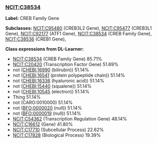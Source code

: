
### [NCIT:C38534](http://purl.obolibrary.org/obo/NCIT_C38534)
**Label:** CREB Family Gene

**Subclasses:** [NCIT:C95480](http://purl.obolibrary.org/obo/NCIT_C95480) (CREB3L2 Gene), [NCIT:C95477](http://purl.obolibrary.org/obo/NCIT_C95477) (CREB3L1 Gene), [NCIT:C92177](http://purl.obolibrary.org/obo/NCIT_C92177) (ATF1 Gene), [NCIT:C38534](http://purl.obolibrary.org/obo/NCIT_C38534) (CREB Family Gene), [NCIT:C38536](http://purl.obolibrary.org/obo/NCIT_C38536) (CREB1 Gene), 

**Class expressions from DL-Learner:**

- [NCIT:C38534](http://purl.obolibrary.org/obo/NCIT_C38534) (CREB Family Gene) 85.71%
- [NCIT:C20420](http://purl.obolibrary.org/obo/NCIT_C20420) (Transcription Factor Gene) 51.69%
- not ([CHEBI:16990](http://purl.obolibrary.org/obo/CHEBI_16990) (bilirubin)) 51.14%
- not ([CHEBI:16541](http://purl.obolibrary.org/obo/CHEBI_16541) (protein polypeptide chain)) 51.14%
- not ([CHEBI:16336](http://purl.obolibrary.org/obo/CHEBI_16336) (hyaluronic acid)) 51.14%
- not ([CHEBI:15440](http://purl.obolibrary.org/obo/CHEBI_15440) (squalene)) 51.14%
- not ([CHEBI:10545](http://purl.obolibrary.org/obo/CHEBI_10545) (electron)) 51.14%
- Thing 51.14%
- not (CARO:0010000) 51.14%
- not ([BFO:0000020](http://purl.obolibrary.org/obo/BFO_0000020) (null)) 51.14%
- not ([BFO:0000019](http://purl.obolibrary.org/obo/BFO_0000019) (null)) 51.14%
- [NCIT:C54362](http://purl.obolibrary.org/obo/NCIT_C54362) (Transcription Regulation Gene) 48.14%
- [NCIT:C16612](http://purl.obolibrary.org/obo/NCIT_C16612) (Gene) 41.80%
- [NCIT:C17710](http://purl.obolibrary.org/obo/NCIT_C17710) (Subcellular Process) 22.62%
- [NCIT:C17828](http://purl.obolibrary.org/obo/NCIT_C17828) (Biological Process) 19.39%


